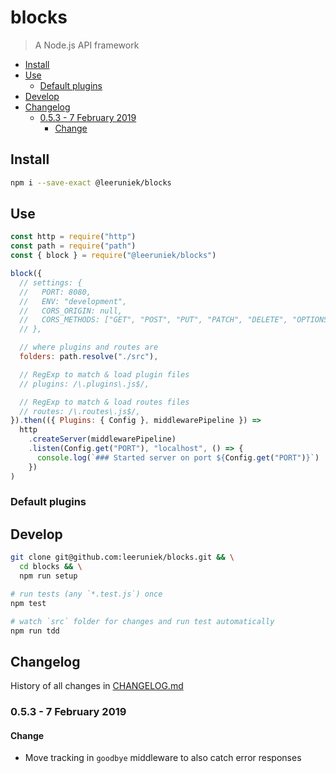 <!-- markdownlint-disable line-length -->

# blocks

> A Node.js API framework


<!-- vim-markdown-toc GFM -->

* [Install](#install)
* [Use](#use)
  * [Default plugins](#default-plugins)
* [Develop](#develop)
* [Changelog](#changelog)
  * [0.5.3 - 7 February 2019](#053---7-february-2019)
    * [Change](#change)

<!-- vim-markdown-toc -->

## Install

```bash
npm i --save-exact @leeruniek/blocks
```

## Use

```javascript
const http = require("http")
const path = require("path")
const { block } = require("@leeruniek/blocks")

block({
  // settings: {
  //   PORT: 8080,
  //   ENV: "development",
  //   CORS_ORIGIN: null,
  //   CORS_METHODS: ["GET", "POST", "PUT", "PATCH", "DELETE", "OPTIONS"],
  // },

  // where plugins and routes are
  folders: path.resolve("./src"),

  // RegExp to match & load plugin files 
  // plugins: /\.plugins\.js$/,

  // RegExp to match & load routes files 
  // routes: /\.routes\.js$/,
}).then(({ Plugins: { Config }, middlewarePipeline }) =>
  http
    .createServer(middlewarePipeline)
    .listen(Config.get("PORT"), "localhost", () => {
      console.log(`### Started server on port ${Config.get("PORT")}`)
    })
)
```

### Default plugins

## Develop

```bash
git clone git@github.com:leeruniek/blocks.git && \
  cd blocks && \
  npm run setup

# run tests (any `*.test.js`) once
npm test

# watch `src` folder for changes and run test automatically
npm run tdd
```

## Changelog

History of all changes in [CHANGELOG.md](/CHANGELOG.md)

### 0.5.3 - 7 February 2019

#### Change

- Move tracking in `goodbye` middleware to also catch error responses
